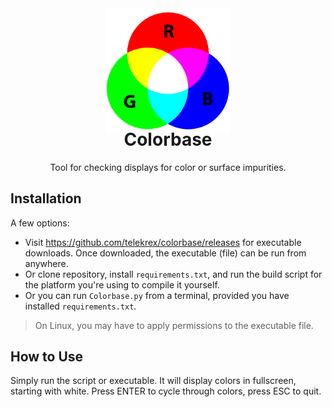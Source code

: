 <div align="center">
  <img src="_.png" height="200"/>
</div>
<h1 align="center" style="margin-top: -10px"> Colorbase </h1>
<p align="center" style="width: 100;">
   Tool for checking displays for color or surface impurities.
</p>

## Installation
A few options:
- Visit https://github.com/telekrex/colorbase/releases for executable downloads. Once downloaded, the executable (file) can be run from anywhere.
- Or clone repository, install `requirements.txt`, and run the build script for the platform you're using to compile it yourself.
- Or you can run `Colorbase.py` from a terminal, provided you have installed `requirements.txt`.

> On Linux, you may have to apply permissions to the executable file.

## How to Use
Simply run the script or executable. It will display colors in fullscreen, starting with white. Press ENTER to cycle through colors, press ESC to quit.